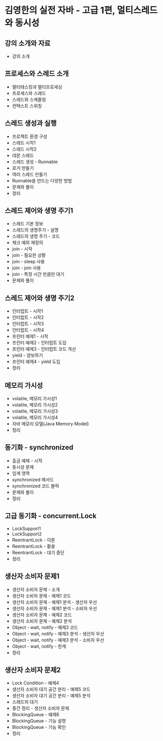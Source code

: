# 김영한의 실전 자바 - 고급 1편, 멀티스레드와 동시성

## 강의 소개와 자료

- 강의 소개

## 프로세스와 스레드 소개

- 멀티태스킹과 멀티프로세싱
- 프로세스와 스레드
- 스레드와 스케줄링
- 컨텍스트 스위칭

## 스레드 생성과 실행

- 프로젝트 환경 구성
- 스레드 시작1
- 스레드 시작2
- 데몬 스레드
- 스레드 생성 - Runnable
- 로거 만들기
- 여러 스레드 만들기
- Runnable을 만드는 다양한 방법
- 문제와 풀이
- 정리

## 스레드 제어와 생명 주기1

- 스레드 기본 정보
- 스레드의 생명주기 - 설명
- 스레드의 생명 주기 - 코드
- 체크 예외 재정의
- join - 시작
- join - 필요한 상황
- join - sleep 사용
- join - join 사용
- join - 특정 시간 만큼만 대기
- 문제와 풀이

## 스레드 제어와 생명 주기2

- 인터럽트 - 시작1
- 인터럽트 - 시작2
- 인터럽트 - 시작3
- 인터럽트 - 시작4
- 프린터 예제1 - 시작
- 프린터 예제2 - 인터럽트 도입
- 프린터 예제3 - 인터럽트 코드 개선
- yield - 양보하기
- 프린터 예제4 - yield 도입
- 정리

## 메모리 가시성

- volatile, 메모리 가시성1
- volatile, 메모리 가시성2
- volatile, 메모리 가시성3
- volatile, 메모리 가시성4
- 자바 메모리 모델(Java Memory Model)
- 정리

## 동기화 - synchronized

- 출금 예제 - 시작
- 동시성 문제
- 임계 영역
- synchronized 메서드
- synchronized 코드 블럭
- 문제와 풀이
- 정리

## 고급 동기화 - concurrent.Lock

- LockSupport1
- LockSupport2
- ReentrantLock - 이론
- ReentrantLock - 활용
- ReentrantLock - 대기 중단
- 정리

## 생산자 소비자 문제1

- 생산자 소비자 문제 - 소개
- 생산자 소비자 문제 - 예제1 코드
- 생산자 소비자 문제 - 예제1 분석 - 생산자 우선
- 생산자 소비자 문제 - 예제1 분석 - 소비자 우선
- 생산자 소비자 문제 - 예제2 코드
- 생산자 소비자 문제 - 예제2 분석
- Object - wait, notify - 예제3 코드
- Object - wait, notify - 예제3 분석 - 생산자 우선
- Object - wait, notify - 예제3 분석 - 소비자 우선
- Object - wait, notify - 한계
- 정리

## 생산자 소비자 문제2

- Lock Condition - 예제4
- 생산자 소비자 대기 공간 분리 - 예제5 코드
- 생산자 소비자 대기 공간 분리 - 예제5 분석
- 스레드의 대기
- 중간 정리 - 생산자 소비자 문제
- BlockingQueue - 예제6
- BlockingQueue - 기능 설명
- BlockingQueue - 기능 확인
- 정리